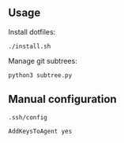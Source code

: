 ## Usage

Install dotfiles:

```
./install.sh
```

Manage git subtrees:

```
python3 subtree.py
```

## Manual configuration

`.ssh/config`

```
AddKeysToAgent yes
```